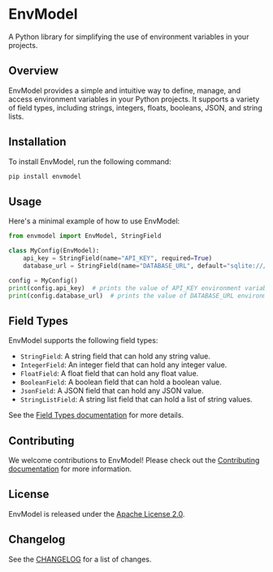 # EnvModel

A Python library for simplifying the use of environment variables in your projects.

## Overview
EnvModel provides a simple and intuitive way to define, manage, and access environment variables in your Python 
projects. It supports a variety of field types, including strings, integers, floats, booleans, JSON, and string lists.

## Installation

To install EnvModel, run the following command:

```bash
pip install envmodel
```

## Usage

Here's a minimal example of how to use EnvModel:

```python
from envmodel import EnvModel, StringField

class MyConfig(EnvModel):
    api_key = StringField(name="API_KEY", required=True)
    database_url = StringField(name="DATABASE_URL", default="sqlite:///example.db")

config = MyConfig()
print(config.api_key)  # prints the value of API_KEY environment variable
print(config.database_url)  # prints the value of DATABASE_URL environment variable or the default value
```

## Field Types

EnvModel supports the following field types:

* `StringField`: A string field that can hold any string value.
* `IntegerField`: An integer field that can hold any integer value.
* `FloatField`: A float field that can hold any float value.
* `BooleanField`: A boolean field that can hold a boolean value.
* `JsonField`: A JSON field that can hold any JSON value.
* `StringListField`: A string list field that can hold a list of string values.

See the [Field Types documentation](https://envmodel.readthedocs.io/en/latest/fields.html) for more details.

## Contributing

We welcome contributions to EnvModel! Please check out the [Contributing documentation](https://envmodel.readthedocs.io/en/latest/CONTRIBUTING.html) for more information.

## License

EnvModel is released under the [Apache License 2.0](LICENSE).

## Changelog

See the [CHANGELOG](CHANGELOG.md) for a list of changes.

